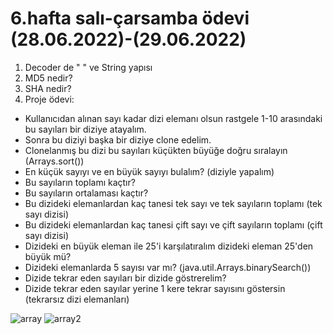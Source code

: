 # 6.hafta salı-çarsamba ödevi (28.06.2022)-(29.06.2022)
1) Decoder de " " ve String yapısı
2) MD5 nedir?
3) SHA nedir?
4) Proje ödevi:
  - Kullanıcıdan alınan sayı kadar dizi elemanı olsun rastgele 1-10 arasındaki bu sayıları bir diziye atayalım.
  - Sonra bu diziyi başka bir diziye clone edelim.
  - Clonelanmış bu dizi bu sayıları küçükten büyüğe doğru sıralayın (Arrays.sort())
  - En küçük sayıyı ve en büyük sayıyı bulalım? (diziyle yapalım)
  - Bu sayıların toplamı kaçtır?
  - Bu sayıların ortalaması kaçtır?
  - Bu dizideki elemanlardan kaç tanesi tek sayı ve tek sayıların toplamı (tek sayı dizisi)
  - Bu dizideki elemanlardan kaç tanesi çift sayı ve çift sayıların toplamı (çift sayı dizisi)
  - Dizideki en büyük eleman ile 25'i karşılatıralım dizideki eleman 25'den büyük mü?
  - Dizideki elemanlarda 5 sayısı var mı? (java.util.Arrays.binarySearch())
  - Dizide tekrar eden sayıları bir dizide göstrerelim?
  - Dizide tekrar eden sayılar yerine 1 kere tekrar sayısını göstersin (tekrarsız dizi elemanları)

![array](https://user-images.githubusercontent.com/86284062/176239783-6c5a2119-5146-4238-a18a-b6e4d6da5b87.png)
![array2](https://user-images.githubusercontent.com/86284062/176241912-5cd6c8c4-ef85-4ea8-b344-386278cf85cb.png)
